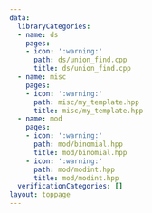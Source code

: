 ```yaml
---
data:
  libraryCategories:
  - name: ds
    pages:
    - icon: ':warning:'
      path: ds/union_find.cpp
      title: ds/union_find.cpp
  - name: misc
    pages:
    - icon: ':warning:'
      path: misc/my_template.hpp
      title: misc/my_template.hpp
  - name: mod
    pages:
    - icon: ':warning:'
      path: mod/binomial.hpp
      title: mod/binomial.hpp
    - icon: ':warning:'
      path: mod/modint.hpp
      title: mod/modint.hpp
  verificationCategories: []
layout: toppage
---
```

